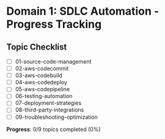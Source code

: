 # Domain 1: SDLC Automation - Progress Tracking

## Topic Checklist
- [ ] 01-source-code-management
- [ ] 02-aws-codecommit
- [ ] 03-aws-codebuild
- [ ] 04-aws-codedeploy
- [ ] 05-aws-codepipeline
- [ ] 06-testing-automation
- [ ] 07-deployment-strategies
- [ ] 08-third-party-integrations
- [ ] 09-troubleshooting-optimization

**Progress**: 0/9 topics completed (0%)
